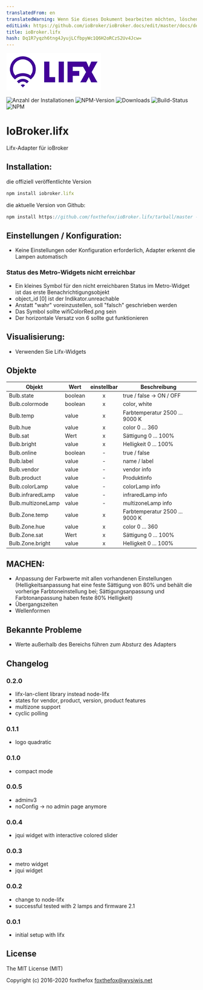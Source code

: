 ```yaml
---
translatedFrom: en
translatedWarning: Wenn Sie dieses Dokument bearbeiten möchten, löschen Sie bitte das Feld "translationsFrom". Andernfalls wird dieses Dokument automatisch erneut übersetzt
editLink: https://github.com/ioBroker/ioBroker.docs/edit/master/docs/de/adapterref/iobroker.lifx/README.md
title: ioBroker.lifx
hash: Dq1R7yqzh6tng4JyujLCfbpyWc1Q6H2oRCzS2Uv4Jcw=
---
```

![Logo](../../../en/adapterref/iobroker.lifx/admin/lifx_logo.png)

![Anzahl der Installationen](http://iobroker.live/badges/lifx-stable.svg)
![NPM-Version](http://img.shields.io/npm/v/iobroker.lifx.svg)
![Downloads](https://img.shields.io/npm/dm/iobroker.lifx.svg)
![Build-Status](https://travis-ci.org/foxthefox/ioBroker.lifx.svg?branch=master)
![NPM](https://nodei.co/npm/iobroker.lifx.png?downloads=true)

# IoBroker.lifx
Lifx-Adapter für ioBroker

## Installation:
die offiziell veröffentlichte Version

```javascript
npm install iobroker.lifx
```

die aktuelle Version von Github:

```javascript
npm install https://github.com/foxthefox/ioBroker.lifx/tarball/master --production
```

## Einstellungen / Konfiguration:
- Keine Einstellungen oder Konfiguration erforderlich, Adapter erkennt die Lampen automatisch

### Status des Metro-Widgets nicht erreichbar
- Ein kleines Symbol für den nicht erreichbaren Status im Metro-Widget ist das erste Benachrichtigungsobjekt
- object_id [0] ist der Indikator.unreachable
- Anstatt "wahr" voreinzustellen, soll "falsch" geschrieben werden
- Das Symbol sollte wifiColorRed.png sein
- Der horizontale Versatz von 6 sollte gut funktionieren

## Visualisierung:
- Verwenden Sie Lifx-Widgets

## Objekte
| Objekt | Wert | einstellbar | Beschreibung |
|--------|-------|:-:|--------|
| Bulb.state | boolean | x | true / false -> ON / OFF |
| Bulb.colormode | boolean | x | color, white |
| Bulb.temp | value | x | Farbtemperatur 2500 ... 9000 K |
| Bulb.hue | value | x | color 0 ... 360 |
| Bulb.sat | Wert | x | Sättigung 0 ... 100% |
| Bulb.bright | value | x | Helligkeit 0 ... 100% |
| Bulb.online | boolean | - | true / false |
| Bulb.label | value | - | name / label |
| Bulb.vendor | value | - | vendor info |
| Bulb.product | value | - | Produktinfo |
| Bulb.colorLamp | value | - | colorLamp info |
| Bulb.infraredLamp | value | - | infraredLamp info |
| Bulb.multizoneLamp | value | - | multizoneLamp info |
| Bulb.Zone.temp | value | x | Farbtemperatur 2500 ... 9000 K |
| Bulb.Zone.hue | value | x | color 0 ... 360 |
| Bulb.Zone.sat | Wert | x | Sättigung 0 ... 100% |
| Bulb.Zone.bright | value | x | Helligkeit 0 ... 100% |

## MACHEN:
- Anpassung der Farbwerte mit allen vorhandenen Einstellungen (Helligkeitsanpassung hat eine feste Sättigung von 80% und behält die vorherige Farbtoneinstellung bei; Sättigungsanpassung und Farbtonanpassung haben feste 80% Helligkeit)
- Übergangszeiten
- Wellenformen

## Bekannte Probleme
- Werte außerhalb des Bereichs führen zum Absturz des Adapters

## Changelog
### 0.2.0
- lifx-lan-client library instead node-lifx
- states for vendor, product, version, product features
- multizone support
- cyclic polling

### 0.1.1
- logo quadratic

### 0.1.0
- compact mode

### 0.0.5
- adminv3
- noConfig -> no admin page anymore

### 0.0.4
- jqui widget with interactive colored slider

### 0.0.3
- metro widget
- jqui widget

### 0.0.2 
- change to node-lifx
- successful tested with 2 lamps and firmware 2.1

### 0.0.1 
- initial setup with lifx

## License

The MIT License (MIT)

Copyright (c) 2016-2020 foxthefox <foxthefox@wysiwis.net>
